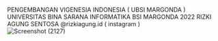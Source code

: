 PENGEMBANGAN VIGENESIA INDONESIA ( UBSI MARGONDA )
UNIVERSITAS BINA SARANA INFORMATIKA
BSI MARGONDA 2022
RIZKI AGUNG SENTOSA
@rizkiagung.id ( instagram )
<br>
![Screenshot (2127)](https://user-images.githubusercontent.com/77620549/211711382-75a1c66a-0e78-42b7-92c8-d2be03bc138a.png)
